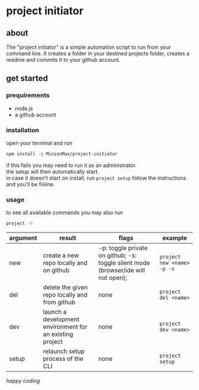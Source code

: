 # project initiator

## about
The "project initiator" is a simple automation script to run from your command line.
It creates a folder in your destined projects folder, creates a readme and commits it to your github account.

## get started
### prequirements
- node.js
- a github account

### installation
open your terminal and run
```sh
npm install -g MinionMax/project-initiator
```
if this fails you may need to run it as an administrator.<br>
the setup will then automatically start.<br>
in case it doesn't start on install, run
`
project setup
`
follow the instructions and you'll be fiiiiine.

### usage
to see all available commands you may also run
```sh
project -h
```
| argument 	| result                                                   	| flags                                                                             	| example                              	|
|----------	|----------------------------------------------------------	|-----------------------------------------------------------------------------------	|--------------------------------------	|
| new      	| create a new repo locally and on github                  	| -p: toggle private on github; -s: toggle silent mode (browser/ide will not open); 	|  ```project new <name> -p -s  ``` 	|
| del      	| delete the given repo locally and from github            	| none                                                                              	| ``` project del <name>  ```        	|
| dev      	| launch a development environment for an existing project 	| none                                                                              	| ``` project dev <name>  ```        	|
| setup    	| relaunch setup process of the CLI                        	| none                                                                              	| ``` project setup  ```             	|

_happy coding_
